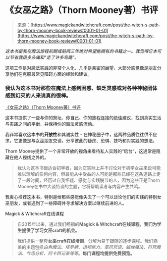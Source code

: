 <!--yml

category: 未分类

date: 2024-06-12 18:32:13

-->

# 《女巫之路》（Thorn Mooney著）书评

> 来源：[https://www.magickandwitchcraft.com/post/the-witch-s-path-by-thorn-mooney-book-review#0001-01-01](https://www.magickandwitchcraft.com/post/the-witch-s-path-by-thorn-mooney-book-review#0001-01-01)

*这本书是我在魔法旅程初期或前两三年绝对希望能拥有的书籍之一。我觉得它本可以节省我很多头痛和“走了许多弯路”。*

这项工作是对魔法实践的非常个人化、几乎是亲密的展望，大部分感觉像是朋友分享他们在克服最常见障碍方面的经验和建议。

### 我认为这本书对那些在魔法上感到困惑、缺乏灵感或对各种神秘团体感到幻灭的人来说真的很棒。

[《女巫之路》（Thorn Mooney著）书评](https://www.magickandwitchcraft.com/post/the-witch-s-path-by-thorn-mooney-book-review#0001-01-01)

这本书提供了一些与你的祭坛、你自己、你的旅程连接的绝佳建议，找到真实生活与实践之间的平衡，并保持你的魔法灵感流动。

我非常喜欢这本书的**开放性**和其诚实性 - 在神秘圈子中，这两种品质往往供不应求，它更像是与女巫朋友交谈，分享彼此的疑虑、恐惧、技巧和对实践的想法。

Thorn Mooney提供了一个非常开放的视角来看待私人实践的“后台”，这通常是隐藏在他人视线之外的。

> 我认为这本书很适合初学者，因为它实际上并不讨论对于初学女巫来说可能难以理解的任何内容，但最能从中受益的人可能是那些已经在这条道路上走了一段时间，经历过自我怀疑、感觉与实践脱节的人，因为这些正是Thorn Mooney在书中大谈特谈的主题，它将帮助读者与内容产生共鸣。

我衷心推荐这本书，特别是给那些感觉像失去了一个可以谈论他们的实践的特别女巫朋友，或者遇到了一些障碍并寻求解决方案以继续前进的人。

Magick & Witchcraft在线课程

> 自2015年以来，通过我们畅销的**Magick & Witchcraft在线课程，我们为学生提供了学习女巫craft的机会。**
> 
> 我们提供一整套**女巫craft在线培训**，分解为易于跟随的逐步课程。我们涵盖的主题包括*白色魔法、塔罗牌、透视能力、草药咒语、蜡烛魔法、符咒魔法、气场分析、阿卡西记录等等*。**每门课程均提供免费预览。**

